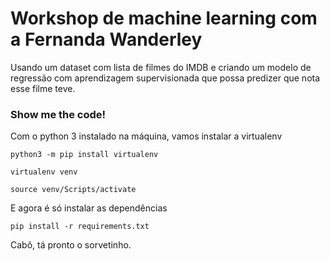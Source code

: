 
# Workshop de machine learning com a Fernanda Wanderley
Usando um dataset com lista de filmes do IMDB e criando um modelo de regressão com aprendizagem supervisionada que possa predizer que nota esse filme teve.
### Show me the code! 
Com o python 3 instalado na máquina, vamos instalar a virtualenv

    python3 -m pip install virtualenv
    
    virtualenv venv
    
    source venv/Scripts/activate
E agora é só instalar as dependências

    pip install -r requirements.txt
Cabô, tá pronto o sorvetinho.

